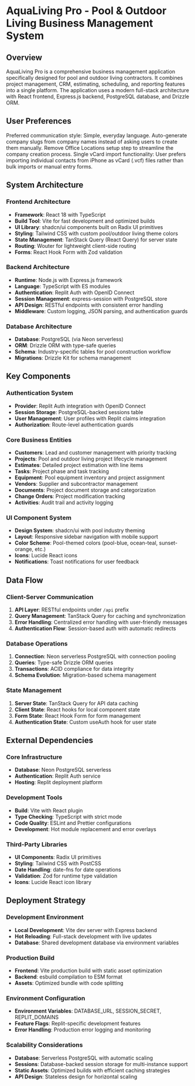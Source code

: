 # AquaLiving Pro - Pool & Outdoor Living Business Management System

## Overview

AquaLiving Pro is a comprehensive business management application specifically designed for pool and outdoor living contractors. It combines project management, CRM, estimating, scheduling, and reporting features into a single platform. The application uses a modern full-stack architecture with React frontend, Express.js backend, PostgreSQL database, and Drizzle ORM.

## User Preferences

Preferred communication style: Simple, everyday language.
Auto-generate company slugs from company names instead of asking users to create them manually.
Remove Office Locations setup step to streamline the company creation process.
Single vCard import functionality: User prefers importing individual contacts from iPhone as vCard (.vcf) files rather than bulk imports or manual entry forms.

## System Architecture

### Frontend Architecture
- **Framework**: React 18 with TypeScript
- **Build Tool**: Vite for fast development and optimized builds
- **UI Library**: shadcn/ui components built on Radix UI primitives
- **Styling**: Tailwind CSS with custom pool/outdoor living theme colors
- **State Management**: TanStack Query (React Query) for server state
- **Routing**: Wouter for lightweight client-side routing
- **Forms**: React Hook Form with Zod validation

### Backend Architecture
- **Runtime**: Node.js with Express.js framework
- **Language**: TypeScript with ES modules
- **Authentication**: Replit Auth with OpenID Connect
- **Session Management**: express-session with PostgreSQL store
- **API Design**: RESTful endpoints with consistent error handling
- **Middleware**: Custom logging, JSON parsing, and authentication guards

### Database Architecture
- **Database**: PostgreSQL (via Neon serverless)
- **ORM**: Drizzle ORM with type-safe queries
- **Schema**: Industry-specific tables for pool construction workflow
- **Migrations**: Drizzle Kit for schema management

## Key Components

### Authentication System
- **Provider**: Replit Auth integration with OpenID Connect
- **Session Storage**: PostgreSQL-backed sessions table
- **User Management**: User profiles with Replit claims integration
- **Authorization**: Route-level authentication guards

### Core Business Entities
- **Customers**: Lead and customer management with priority tracking
- **Projects**: Pool and outdoor living project lifecycle management
- **Estimates**: Detailed project estimation with line items
- **Tasks**: Project phase and task tracking
- **Equipment**: Pool equipment inventory and project assignment
- **Vendors**: Supplier and subcontractor management
- **Documents**: Project document storage and categorization
- **Change Orders**: Project modification tracking
- **Activities**: Audit trail and activity logging

### UI Component System
- **Design System**: shadcn/ui with pool industry theming
- **Layout**: Responsive sidebar navigation with mobile support
- **Color Scheme**: Pool-themed colors (pool-blue, ocean-teal, sunset-orange, etc.)
- **Icons**: Lucide React icons
- **Notifications**: Toast notifications for user feedback

## Data Flow

### Client-Server Communication
1. **API Layer**: RESTful endpoints under `/api` prefix
2. **Query Management**: TanStack Query for caching and synchronization
3. **Error Handling**: Centralized error handling with user-friendly messages
4. **Authentication Flow**: Session-based auth with automatic redirects

### Database Operations
1. **Connection**: Neon serverless PostgreSQL with connection pooling
2. **Queries**: Type-safe Drizzle ORM queries
3. **Transactions**: ACID compliance for data integrity
4. **Schema Evolution**: Migration-based schema management

### State Management
1. **Server State**: TanStack Query for API data caching
2. **Client State**: React hooks for local component state
3. **Form State**: React Hook Form for form management
4. **Authentication State**: Custom useAuth hook for user state

## External Dependencies

### Core Infrastructure
- **Database**: Neon PostgreSQL serverless
- **Authentication**: Replit Auth service
- **Hosting**: Replit deployment platform

### Development Tools
- **Build**: Vite with React plugin
- **Type Checking**: TypeScript with strict mode
- **Code Quality**: ESLint and Prettier configurations
- **Development**: Hot module replacement and error overlays

### Third-Party Libraries
- **UI Components**: Radix UI primitives
- **Styling**: Tailwind CSS with PostCSS
- **Date Handling**: date-fns for date operations
- **Validation**: Zod for runtime type validation
- **Icons**: Lucide React icon library

## Deployment Strategy

### Development Environment
- **Local Development**: Vite dev server with Express backend
- **Hot Reloading**: Full-stack development with live updates
- **Database**: Shared development database via environment variables

### Production Build
- **Frontend**: Vite production build with static asset optimization
- **Backend**: esbuild compilation to ESM format
- **Assets**: Optimized bundle with code splitting

### Environment Configuration
- **Environment Variables**: DATABASE_URL, SESSION_SECRET, REPLIT_DOMAINS
- **Feature Flags**: Replit-specific development features
- **Error Handling**: Production error logging and monitoring

### Scalability Considerations
- **Database**: Serverless PostgreSQL with automatic scaling
- **Sessions**: Database-backed session storage for multi-instance support
- **Static Assets**: Optimized builds with efficient caching strategies
- **API Design**: Stateless design for horizontal scaling